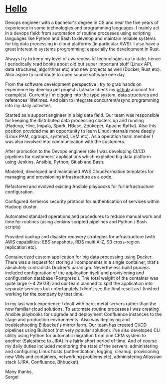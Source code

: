 
# [Hello](/download/cover.pdf)

Devops engineer with a bachelor's degree in CS and near the five years of
experience in some technologies and programming languages.
I mainly act in a devops field: from automation of routine processes using
scripting languages like Python and Bash to develop and maintain reliable
systems for big data processing in cloud platforms (in particular AWS).
I also have a great interest in systems programming: especially the development
in Rust.

Always try to keep my level of awareness of technologies up to date, hence I
periodically read books about old but super important stuff (Linux API, data
structures, algorithms etc) and new projects as well (Docker, Rust etc). Also
aspire to contribute to open source software one day.

From the software development perspective I try to grab hands on experience by
develop pet projects (please check my [github](https://github.com/enkron)
account for examples).  Currently I'm digging into the type system, data
structures and references' lifetimes. And plan to integrate concurrent/async
programming into my daily activities.

Started as a support engineer in a big data field.
Our team was responsible for keeping the distributed data processing
clusters up and running (Hadoop, Hive, Impala, Spark, HBase, Zookeper, Apache
Kafka). Also this position provided me an opportunity to learn Linux internals
more deeply (Linux PAM, cgroups, systemd, LVM etc).
As a operation team member I was also involved into communication with the
customers.

After promotion to the Devops engineer role I was developing CI/CD pipelines
for customers' applications which exploited big data platform using Jenkins,
Ansible, Python, Gitlab and Bash.

Modeled, developed and maintained AWS CloudFormation templates for managing and
provisioning infrastructure as a code.

Refactored and evolved existing Ansible playbooks for full infrastructure
configuration.

Configured Kerberos security protocol for authentication of services within
Hadoop cluster.

Automated standard operations and procedures to reduce manual work and time for
routines (using Jenkins scripted pipelines and Python / Bash scripts)

Provided backup and disaster recovery strategies for infrastructure (with AWS
capabilities: EBS snapshots, RDS multi A-Z, S3 cross-region replication etc).

Containerized custom application for big data processing using Docker. There
was a request for storing all components in a single container, that's
absolutely contradicts Docker's paradigm. Nevertheless build process included
configuration of the application itself and provisioning and configuration
database (Postgresql). The total weight of the container was quite large (~4.29
GB) and our team planned to split the application into separate services but
unfortunately I didn't see the final result as I finished working for the
company by that time.

In my last work experience I dealt with bare-metal servers rather than the now
familiar cloud solutions. To automate routine processes I was creating Ansible
playbooks for upgrade and deployment Confluence instances to the stage and
production environments. Also was deploying and troubleshooting Bitbucket's
mirror farm.
Our team has created CI/CD pipelines using Buildbot (not very popular
solution). I've also developed CLI utility using Python for automatic migration
from one CRM system to another (Salesforce to JIRA) in a fairly short period of
time. And of course my daily duties included monitoring the state of the
servers, administering and configuring Linux hosts (authentication, logging,
cleanup, provisioning new VMs and containers, networking problems etc),
administering Atlassian stack (JIRA, Confluence, Bitbucket).

Many thanks,<br>
Sergei
